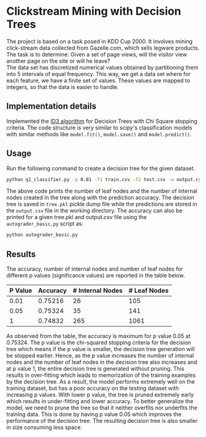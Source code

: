 # Clickstream Mining with Decision Trees
The project is based on a task posed in KDD Cup 2000. It involves mining click-stream data collected from Gazelle.com, 
which sells legware products. The task is to determine: Given a set of page views, will the visitor view another page 
on the site or will he leave?  
The data set has discretized numerical values obtained by partitioning them into 5 intervals of equal frequency. 
This way, we get a data set where for each feature, we have a finite set of values. These values are mapped to 
integers, so that the data is easier to handle.

## Implementation details
Implemented the [ID3 algorithm](https://en.wikipedia.org/wiki/ID3_algorithm) for Decision Trees with Chi Square stopping criteria. The code structure is very similar to scipy's classification models with similar methods like `model.fit()`, `model.save()` and `model.predict()`.

## Usage
Run the following command to create a decision tree for the given dataset.
```bash
python q1_classifier.py -p 0.01 -f1 train.csv -f2 test.csv -o output.csv -t tree.pkl
```
The above code prints the number of leaf nodes and the number of internal nodes created in the tree along with the prediction accuracy. The decision tree is saved in `tree.pkl` pickle dump file while the predictions are stored in the `output.csv` file in the working directory. The accuracy can also be printed for a given tree.pkl and output.csv file using the `autograder_basic.py` script as:
```bash
python autograder_basic.py
```

## Results
The accuracy, number of internal nodes and number of leaf nodes for different p values (significance values) are reported in the table below.

|P Value|Accuracy|# Internal Nodes|# Leaf Nodes|
|-------|--------|----------------|------------|
|0.01   |0.75216 |26              |105         |
|0.05   |0.75324 |35              |141         |
|1      |0.74832 |265             |1061        |

As observed from the table, the accuracy is maximum for p value 0.05 at 0.75324. The p value is the chi-squared stopping criteria for the decision tree which means if the p value is smaller, the decision tree generation will be stopped earlier. Hence, as the p value increases the number of internal nodes and the number of leaf nodes in the decision tree also increases and at p value 1, the entire decision tree is generated without pruning. This results in over-fitting which leads to memorization of the training examples by the decision tree. As a result, the model performs extremely well on the training dataset, but has a poor accuracy on the testing dataset with increasing p values. With lower p value, the tree is pruned extremely early which results in under-fitting and lower accuracy. To better generalize the model, we need to prune the tree so that it neither overfits nor underfits the training data. This is done by having p value 0.05 which improves the performance of the decision tree. The resulting decision tree is also smaller in size consuming less space.
